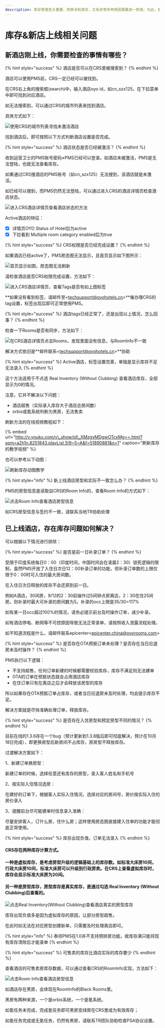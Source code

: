 ```yaml
---
description: 库存管理至关重要，而牵涉到库存，又有非常多种原因需要逐一排查。为此，我们给出建议的自检步骤，可以根据以下方法进行自查，可以100%解决库存问题。
---
```


# 库存&新店上线相关问题

## 新酒店刚上线，你需要检查的事情有哪些？

{% hint style="success" %}
酒店是否可以在CRS里被搜索到？
{% endhint %}

酒店可以使用PMS前，CRS一定已经可以被找到。

在CRS右上角的搜索框\(search\)中，输入酒店oyo id，如cn\_szx125，在下拉菜单中即可找到对应酒店。

如无法搜索到，可以通过CRS的城市列表来找到酒店。

具体方式如下：

![&#x4F7F;&#x7528;CRS&#x7684;&#x57CE;&#x5E02;&#x5217;&#x8868;&#x5BFB;&#x627E;&#x672A;&#x6FC0;&#x6D3B;&#x9152;&#x5E97;](../.gitbook/assets/20181010_173225.gif)

  
找到酒店后，即可按照以下方式判断酒店设置是否完成。

{% hint style="success" %}
酒店状态是否已经被激活？
{% endhint %}

收到运营卫士的PMS账号密码≠PMS已经可以登录。如酒店未被激活，PMS是无法登陆，也就无法查看库存。

如果通过CRS搜酒店的PMS账号（如cn\_szx125）无法搜到，该酒店就是未激活。

如已经可以搜到，而PMS仍然无法登陆，可以通过进入CRS的酒店详情页检查酒店状态。

![&#x8FDB;&#x5165;CRS&#x9152;&#x5E97;&#x8BE6;&#x60C5;&#x9875;&#x67E5;&#x770B;&#x9152;&#x5E97;&#x72B6;&#x6001;&#x7684;&#x65B9;&#x6CD5;](../.gitbook/assets/20181001_160106.gif)

  
Active酒店的特征：

* [x] 详情页OYO Status of Hotel后为active
* [x] 下拉看到 Multiple room category enabled后为true

{% hint style="success" %}
CRS权限是否已经完成设置？
{% endhint %}

如果酒店已经active了，PMS房态图无法显示，且首页显示如下图所示：

![&#x9996;&#x9875;&#x663E;&#x793A;&#x5982;&#x56FE;&#xFF0C;&#x623F;&#x6001;&#x56FE;&#x65E0;&#x6CD5;&#x5237;&#x65B0;](../.gitbook/assets/image%20%2835%29.png)

请检查酒店是否CRS权限完成设置，方法如下：

  


![&#x8FDB;&#x5165;CRS&#x9152;&#x5E97;&#x8BE6;&#x60C5;&#x9875;&#xFF0C;&#x67E5;&#x770B;Tags&#x662F;&#x5426;&#x6709;&#x5982;&#x4E0A;&#x56FE;&#x6807;&#x7B7E;](../.gitbook/assets/20181001_160805.gif)

  
**如果没有看到标签，请邮件至&lt;techsupport@oyohotels.cn&gt;**催办理CRS的tag设置，标签出现后即可正常使用PMS。

{% hint style="success" %}
酒店tags已经正常了，还是出现以上情况，怎么回事？
{% endhint %}

检查一下Rooms是否有同步，方法如下：

![&#x5728;CRS&#x9152;&#x5E97;&#x8BE6;&#x60C5;&#x9875;&#x70B9;&#x51FB;Rooms&#xFF0C;&#x53D1;&#x73B0;&#x91CC;&#x9762;&#x6CA1;&#x6709;&#x4FE1;&#x606F;&#xFF0C;&#x4E0E;RoomInfo&#x4E0D;&#x4E00;&#x81F4;](../.gitbook/assets/20181001_175537.gif)

  
解决方式依旧是**邮件联系&lt;techsupport@oyohotels.cn&gt;**协助

{% hint style="success" %}
Active酒店，标签设置完善，单独是显示库存不足无法录入
{% endhint %}

这个方法适用于不点选 Real Inventory \(Without Clubbing\) 查看酒店库存，全部显示为0的情况。

注意，它并不解决以下问题：

* 酒店超售（实际录入库存大于酒店总房间数）
* orbis或氪系统判断为黑房，无法售卖

刷新方法的在线视频教程如下：

{% embed url="http://v.youku.com/v\_show/id\_XMzgyMDgwOTcxMg==.html?spm=a2h1n.8251843.playList.5!9~5~A&f=51890881&o=1" caption="刷新库存的教学视频" %}

  
也可以参考以下动图：

![&#x5237;&#x65B0;&#x5E93;&#x5B58;&#x52A8;&#x56FE;&#x6559;&#x5B66;](../.gitbook/assets/shua-xin-ku-cun.gif)

{% hint style="info" %}
新上线酒店房型和实际不一致怎么办？
{% endhint %}

PMS的房型信息是读取自CRS的Room Info的，查看Room Info的方式如下：

![&#x70B9;&#x51FB;Room Info&#x67E5;&#x770B;&#x9152;&#x5E97;&#x623F;&#x578B;&#x4FE1;&#x606F;](../.gitbook/assets/20181001_164922.gif)

  
如CRS房型信息与签约不一致，请联系当地TR协助处理

## 已上线酒店，存在库存问题如何解决？

可以根据以下情况进行排除：

{% hint style="success" %}
是否是前一日补录订单？
{% endhint %}

受限于印度系统每日0：00（印度时间，中国时间会在凌晨2：30）锁死逻辑的限制，虽然PMS开放了入住日次日12：00补录订单的功能，但补录订单数的上限仅限于0：00时可入住的最大房间数。

在入住日次日释放的库存不会还原到前一日。

例如A酒店，30间房，9/12的2：30前操作过5间钟点房离店，2：30在住25间房。则补录时最大可补录的房间数为5。补录的occ上限是35/30=117%

如有某一日occ超过100%的情况，请务必提示前台及时操作订单，减少补录。

如有酒店停电、断网等不可控原因导致无法正常录单，请按照收入泄露流程处理。

如不知道流程是什么，请邮件联系epicenter&lt;epicenter.china@oyorooms.com&gt;

{% hint style="success" %}
是否存在OTA预抵订单未处理？是否存在当日应退房未及时操作？
{% endhint %}

PMS执行以下逻辑：

* 不支持超售，任何订单新建的时候都需要校验库存，库存不满足则无法建单
* OTA的订单在预抵状态就会占用酒店库存
* 在住订单只有在离店之后才会释放该房型的库存

所以如果存在OTA预抵订单占库存，或者当日应退房未及时处理，均会提示库存不足。

解决方案就是尽快准确处理订单，释放库存。

{% hint style="success" %}
是否存在入住房型和预定房型不同的情况？
{% endhint %}

目前在线的1.3.6存在一个bug（预计更新到1.3.8版后即可彻底解决，预计在10月18日完成），即更换房型后新房间不占库存，原房型不释放库存。

过渡解决方案如下：

1、新建订单换房型：

新建订单的时候，选择任意还有库存的房型，录入客人姓名和手机号

2、按实际入住情况选房：

在建好的订单下，根据客人实际入住情况，选择对应的房间号，房价按实际入住的房价录入

3、提醒前台尽可能建单时信息录入准确：

尽量安排客人，订什么房，住什么房；这样使用房态图直接建入住单的功能才能彻底正常使用。

{% hint style="success" %}
库存出现负值，订单无法录入
{% endhint %}

#### CRS存在两种库存计算方式。 <a id="kun-cun-ji-suan"></a>

#### 一种是虚拟库存，是考虑房型升级的逻辑基础上的库存数。如标准大床房10间，行政大床房10间，标准大床房可以升级到行政房卖。在CRS上查看虚拟库存时，库存会显示标准大床房为20间。

#### 另一种是房型库存，房型库存是真实库存，是通过勾选 Real Inventory \(Without Clubbing\)后查看的。

![&#x70B9;&#x51FB;Real Inventory\(Without Clubbing\)&#x67E5;&#x770B;&#x9152;&#x5E97;&#x771F;&#x5B9E;&#x7684;&#x623F;&#x578B;&#x5E93;&#x5B58;](../.gitbook/assets/image%20%2831%29.png)

  
库存出现负值多是因为虚拟库存的原因，让部分房型超售。

在此时如无法在对应房型创建新单，只需要及时处理离店即可。

{% hint style="info" %}
泰坦PMS在1.0并不支持预排房功能，故库存满只能将现有库存清除后才能录单
{% endhint %}

{% hint style="success" %}
可售卖的库存比酒店实际的库存要少
{% endhint %}

查看酒店的可售卖房库存数据，可以通过查看CRS的RoomInfo实现，方法如下：

![&#x70B9;&#x51FB;Room Info&#x67E5;&#x770B;&#x9152;&#x5E97;&#x623F;&#x578B;&#x4FE1;&#x606F;](../.gitbook/assets/20181001_164922.gif)

如酒店存在黑房，会体现在RoomInfo的Black Rooms里。

黑房有两种来源，一个是orbis系统，一个是氪系统。

如氪任务未完成，完成氪任务即可黑房变绿房在CRS里成为有效库存；

如氪任务完成或无氪任务，仍然有黑房，请联系TR团队协助检查PSA协议设置。

